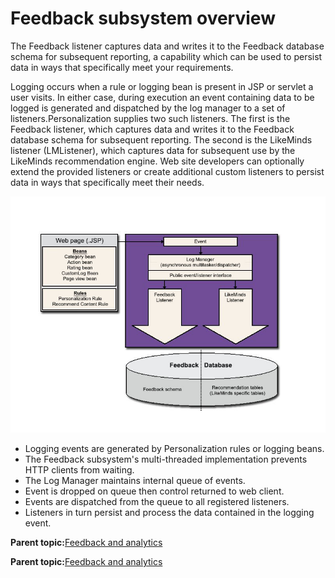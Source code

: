 # Feedback subsystem overview 

The Feedback listener captures data and writes it to the Feedback database schema for subsequent reporting, a capability which can be used to persist data in ways that specifically meet your requirements.

Logging occurs when a rule or logging bean is present in JSP or servlet a user visits. In either case, during execution an event containing data to be logged is generated and dispatched by the log manager to a set of listeners.Personalization supplies two such listeners. The first is the Feedback listener, which captures data and writes it to the Feedback database schema for subsequent reporting. The second is the LikeMinds listener \(LMListener\), which captures data for subsequent use by the LikeMinds recommendation engine. Web site developers can optionally extend the provided listeners or create additional custom listeners to persist data in ways that specifically meet their needs.

![feedback subsystem overview](../images/feedback_subsystem.jpg)

-   Logging events are generated by Personalization rules or logging beans.
-   The Feedback subsystem's multi-threaded implementation prevents HTTP clients from waiting.
-   The Log Manager maintains internal queue of events.
-   Event is dropped on queue then control returned to web client.
-   Events are dispatched from the queue to all registered listeners.
-   Listeners in turn persist and process the data contained in the logging event.

**Parent topic:**[Feedback and analytics ](../pzn/pzn_feedbackanalytics.md)

**Parent topic:**[Feedback and analytics ](../pzn/pzn_feedbackanalytics.md)


